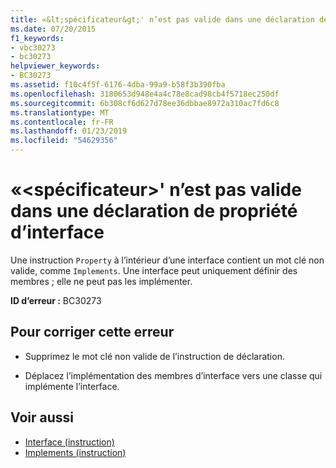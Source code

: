 ```yaml
---
title: «&lt;spécificateur&gt;' n’est pas valide dans une déclaration de propriété d’interface
ms.date: 07/20/2015
f1_keywords:
- vbc30273
- bc30273
helpviewer_keywords:
- BC30273
ms.assetid: f10c4f5f-6176-4dba-99a9-b58f3b390fba
ms.openlocfilehash: 3180653d948e4a4c78e8cad98cb4f5718ec250df
ms.sourcegitcommit: 6b308cf6d627d78ee36dbbae8972a310ac7fd6c8
ms.translationtype: MT
ms.contentlocale: fr-FR
ms.lasthandoff: 01/23/2019
ms.locfileid: "54629356"
---
```

# <a name="ltspecifiergt-is-not-valid-on-an-interface-property-declaration"></a>«&lt;spécificateur&gt;' n’est pas valide dans une déclaration de propriété d’interface
Une instruction `Property` à l’intérieur d’une interface contient un mot clé non valide, comme `Implements`. Une interface peut uniquement définir des membres ; elle ne peut pas les implémenter.  
  
 **ID d’erreur :** BC30273  
  
## <a name="to-correct-this-error"></a>Pour corriger cette erreur  
  
-   Supprimez le mot clé non valide de l’instruction de déclaration.  
  
-   Déplacez l’implémentation des membres d’interface vers une classe qui implémente l’interface.  
  
## <a name="see-also"></a>Voir aussi
- [Interface (instruction)](../../visual-basic/language-reference/statements/interface-statement.md)
- [Implements (instruction)](../../visual-basic/language-reference/statements/implements-statement.md)

